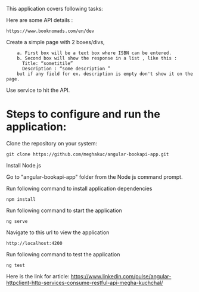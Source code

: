 This application covers following tasks: 

Here are some API details : 

	https://www.booknomads.com/en/dev

Create a simple page with 2 boxes/divs, 
		
		a. First box will be a text box where ISBN can be entered. 
		b. Second box will show the response in a list , like this : 
		  Title: “sometitile” 
		  Description : “some description ” 
		but if any field for ex. description is empty don't show it on the page.

Use service to hit the API.

<h1>Steps to configure and run the application:</h1>

Clone the repository on your system:

	git clone https://github.com/meghakuc/angular-bookapi-app.git

Install Node.js

Go to "angular-bookapi-app" folder from the Node js command prompt.

Run following command to install application dependencies

	npm install

Run following command to start the application

	ng serve

Navigate to this url to view the application

	http://localhost:4200

Run following command to test the application

	ng test

Here is the link for article: https://www.linkedin.com/pulse/angular-httpclient-http-services-consume-restful-api-megha-kuchchal/
